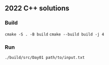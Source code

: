 ## 2022 C++ solutions

### Build

`cmake -S . -B build`
`cmake --build build -j 4`

### Run

`./build/src/Day01 path/to/input.txt`

